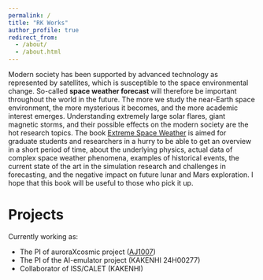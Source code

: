 ```yaml
---
permalink: /
title: "RK Works"
author_profile: true
redirect_from: 
  - /about/
  - /about.html
---
```


Modern society has been supported by advanced technology as represented by satellites, which is susceptible to the space environmental change. So-called **space weather forecast** will therefore be important throughout the world in the future. The more we study the near-Earth space environment, the more mysterious it becomes, and the more academic interest emerges. Understanding extremely large solar flares, giant magnetic storms, and their possible effects on the modern society are the hot research topics. The book [Extreme Space Weather](https://www.sciencedirect.com/book/9780128225370/extreme-space-weather) is aimed for graduate students and researchers in a hurry to be able to get an overview in a short period of time, about the underlying physics, actual data of complex space weather phenomena, examples of historical events, the current state of the art in the simulation research and challenges in forecasting, and the negative impact on future lunar and Mars exploration. I hope that this book will be useful to those who pick it up.

Projects
======
Currently working as:
* The PI of auroraXcosmic project ([AJ1007](https://polaris.nipr.ac.jp/~aurorax/))
* The PI of the AI-emulator project (KAKENHI 24H00277)
* Collaborator of ISS/CALET (KAKENHI)
